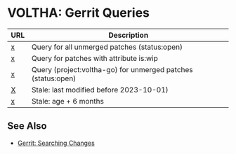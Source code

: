 VOLTHA: Gerrit Queries
======================

| URL | Description |
| --- | ----------- |
| [x](https://gerrit.opencord.org/q/status:open) | Query for all unmerged patches (status:open) |
| [x](https://gerrit.opencord.org/q/status:open+-is:wip) | Query for patches with attribute is:wip |
| [x](https://gerrit.opencord.org/q/project:voltha-go+status:open) | Query (project:voltha-go) for unmerged patches (status:open) 
| [X](https://gerrit.opencord.org/q/status:open+before:2023-10-01) | Stale: last modified before 2023-10-01) |
| [x](https://gerrit.opencord.org/q/status:open+age:6months) | Stale: age + 6 months |

See Also
--------

- [Gerrit: Searching Changes](https://gerrit-review.googlesource.com/Documentation/user-search.html)
